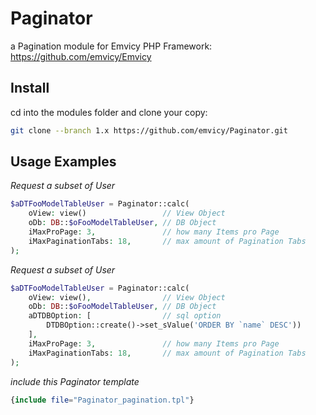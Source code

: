 
# Paginator

a Pagination module for Emvicy PHP Framework: https://github.com/emvicy/Emvicy

## Install

cd into the modules folder and clone your copy:

~~~bash
git clone --branch 1.x https://github.com/emvicy/Paginator.git
~~~

## Usage Examples

_Request a subset of User_  
~~~php
$aDTFooModelTableUser = Paginator::calc(
    oView: view()                 // View Object
    oDb: DB::$oFooModelTableUser, // DB Object
    iMaxProPage: 3,               // how many Items pro Page 
    iMaxPaginationTabs: 18,       // max amount of Pagination Tabs
);
~~~

_Request a subset of User_
~~~php
$aDTFooModelTableUser = Paginator::calc(
    oView: view(),                // View Object
    oDb: DB::$oFooModelTableUser, // DB Object
    aDTDBOption: [                // sql option    
        DTDBOption::create()->set_sValue('ORDER BY `name` DESC'))
    ],
    iMaxProPage: 3,               // how many Items pro Page 
    iMaxPaginationTabs: 18,       // max amount of Pagination Tabs
);
~~~

_include this Paginator template_  
~~~php
{include file="Paginator_pagination.tpl"}
~~~

